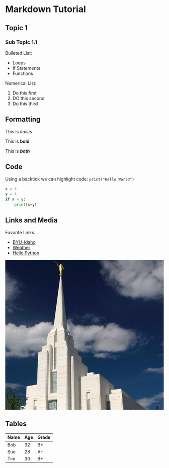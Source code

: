 # Markdown Tutorial

## Topic 1

### Sub Topic 1.1

Bulleted List:
* Loops
* If Statements
* Functions

Numerical List:
1. Do this first
1. DO this second
1. Do this third

## Formatting

This is *italics*

This is **bold**

This is ***both***

## Code

Using a backtick we can highlight code: `print("Hello World")`

```python
x = 3
y = 4
if x > y:
    print(x+y)
```

## Links and Media

Favorite Links:
* [BYU-Idaho](https://byui.edu)
* [Weather](https://weather.gov)
* [Hello Python](code/hello.py)

![Temple](temple.png)

## Tables

|Name  |Age  |Grade
|------|-----|------
|Bob|32|B+
|Sue|28|A-
|Tim|30|B+











